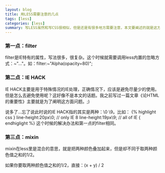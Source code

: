 ```yaml
---
layout: blog
title: 用LESS需要注意的几点
tags: [less]
categories: [less] 
summary: 写LESS虽然和写CSS很相似，但是还是有很多地方需要注意，本文要阐述的就是这方面的内容
---
```

### 第一点：filter
filter是IE特有的属性，写法很多，很复杂。这个时候就需要调用less内置的忽略方式：~"..."。如：filter:~"Alpha(opacity=80)";

### 第二点：IE HACK
IE HACK主要是用于特殊情况的IE处理，正确情况下，应该是避免尽量少的使用。但是怎么去避免使用呢？这好像不是本文的话题。我之前写过一篇文章《论HTML的重要性》主要就是为了阐明这方面问题。;)

说多了...忘了说此时说的IE HACK指的其实是两种：\0 \9。比如：
{% highlight css }
line-height:20px\0; // only IE 8
line-height:19px\9; // all of IE
{ endhiglight %}
这个时候的解决办法和第一点的filter相同。

### 第三点：mixin
mixin在less里是混合的意思，就是把两种颜色叠加起来，但是却不同于取两种颜色值之和的1/2。

如果你要取两种颜色值之和的1/2，直接：(x + y) / 2
